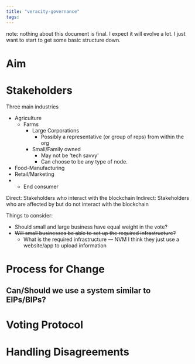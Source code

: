 ```yaml
---
title: "veracity-governance"
tags: 
---
```

note: nothing about this document is final. I expect it will evolve a lot. I just want to start to get some basic structure down.

# Aim

# Stakeholders
Three main industries
- Agriculture
	- Farms
		- Large Corporations
			- Possibly a representative (or group of reps) from within the org
		- Small/Family owned
			- May not be 'tech savvy'
			- Can choose to be any type of node.
- Food-Manufacturing
- Retail/Marketing
- + End consumer

Direct: Stakeholders who interact with the blockchain
Indirect: Stakeholders who are affected by but do not interact with the blockchain

Things to consider:
- Should small and large business have equal weight in the vote?
- ~~Will small businesses be able to set up the required infrastructure?~~
	- What is the required infrastructure — NVM I think they just use a website/app to upload information

# Process for Change
Can/Should we use a system similar to EIPs/BIPs?
- 

# Voting Protocol

# Handling Disagreements
